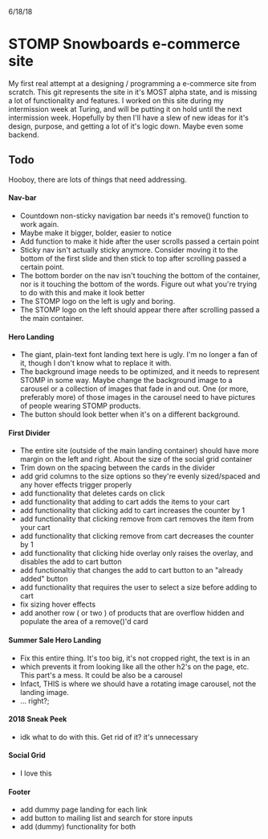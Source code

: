 
6/18/18

# STOMP Snowboards e-commerce site

My first real attempt at a designing / programming a e-commerce site from scratch. This git represents the site in it's MOST alpha state, and is missing a lot of functionality and features. I worked on this site during my intermission week at Turing, and will be putting it on hold until the next intermission week. Hopefully by then I'll have a slew of new ideas for it's design, purpose, and getting a lot of it's logic down. Maybe even some backend.

## Todo

Hooboy, there are lots of things that need addressing.

#### Nav-bar
- Countdown non-sticky navigation bar needs it's remove() function to work again.
- Maybe make it bigger, bolder, easier to notice
- Add function to make it hide after the user scrolls passed a certain point
- Sticky nav isn't actually sticky anymore. Consider moving it to the bottom of the first slide and then stick to top after scrolling passed a certain point.
- The bottom border on the nav isn't touching the bottom of the container, nor is it touching the bottom of the words. Figure out what you're trying to do with this and make it look better
- The STOMP logo on the left is ugly and boring. 
- The STOMP logo on the left should appear there after scrolling passed a the main container. 

#### Hero Landing
- The giant, plain-text font landing text here is ugly. I'm no longer a fan of it, though I don't know what to replace it with.
- The background image needs to be optimized, and it needs to represent STOMP in some way. Maybe change the background image to a carousel or a collection of images that fade in and out. One (or more, preferably more) of those images in the carousel need to have pictures of people wearing STOMP products. 
- The button should look better when it's on a different background.

#### First Divider
- The entire site (outside of the main landing container) should have more margin on the left and right. About the size of the social grid container
- Trim down on the spacing between the cards in the divider
- add grid columns to the size options so they're evenly sized/spaced and any hover effects trigger properly
- add functionality that deletes cards on click
- add functionality that adding to cart adds the items to your cart
- add functionality that clicking add to cart increases the counter by 1
- add functionality that clicking remove from cart removes the item from your cart
- add functionality that clicking remove from cart decreases the counter by 1
- add functionality that clicking hide overlay only raises the overlay, and disables the add to cart button
- add functionaltiy that changes the add to cart button to an "already added" button
- add functionality that requires the user to select a size before adding to cart
- fix sizing hover effects
- add another row ( or two ) of products that are overflow hidden and populate the area of a remove()'d card

#### Summer Sale Hero Landing
- Fix this entire thing. It's too big, it's not cropped right, the text is in an <li> which prevents it from looking like all the other h2's on the page, etc. This part's a mess. It could be also be a carousel
- Infact, THIS is where we should have a rotating image carousel, not the landing image.
- ... right?;
  
#### 2018 Sneak Peek
- idk what to do with this. Get rid of it? it's unnecessary

#### Social Grid
- I love this

#### Footer 
- add dummy page landing for each link
- add button to mailing list and search for store inputs
- add (dummy) functionality for both
